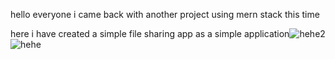 hello everyone i came back with another project using mern stack this time

here i have created a simple file sharing app as a simple application![hehe2](https://github.com/navyasri-24/file-sharing-application/assets/105104007/01622db8-fa73-49fe-97e8-1a11cb9abe2c)
![hehe](https://github.com/navyasri-24/file-sharing-application/assets/105104007/00d1f8bb-73b3-47cf-87cc-694cd550480d)
